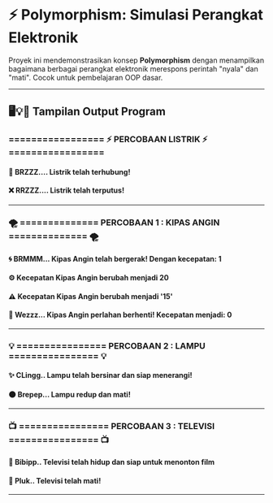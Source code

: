 # ⚡ Polymorphism: Simulasi Perangkat Elektronik

Proyek ini mendemonstrasikan konsep **Polymorphism** dengan menampilkan bagaimana berbagai perangkat elektronik merespons perintah "nyala" dan "mati". Cocok untuk pembelajaran OOP dasar.

---

## 🖥️💡🔌 **Tampilan Output Program**

### ================= ⚡ PERCOBAAN LISTRIK ⚡ =================

#### 🔌 BRZZZ.... Listrik telah terhubung!

#### ❌ RRZZZ.... Listrik telah terputus!
---

### 🌪️ ============== PERCOBAAN 1 : KIPAS ANGIN ============== 🌪️

#### 🌀 BRMMM... Kipas Angin telah bergerak! Dengan kecepatan: 1

#### ⚙️ Kecepatan Kipas Angin berubah menjadi 20

#### ⚠️ Kecepatan Kipas Angin berubah menjadi '15'

#### 🛑 Wezzz... Kipas Angin perlahan berhenti! Kecepatan menjadi: 0
---

### 💡 ================ PERCOBAAN 2 : LAMPU ================ 💡

#### ✨ CLingg.. Lampu telah bersinar dan siap menerangi!

#### 🌑 Brepep... Lampu redup dan mati!
---

### 📺 ================ PERCOBAAN 3 : TELEVISI ================ 📺

#### 📶 Bibipp.. Televisi telah hidup dan siap untuk menonton film

#### 📴 Pluk.. Televisi telah mati!
---

